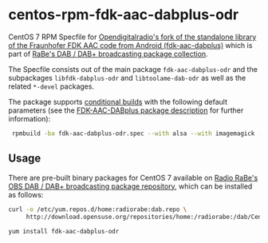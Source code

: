 # centos-rpm-fdk-aac-dabplus-odr
CentOS 7 RPM Specfile for [Opendigitalradio's fork of the standalone library of the Fraunhofer FDK AAC code from Android (fdk-aac-dabplus)](https://github.com/Opendigitalradio/fdk-aac-dabplus) which is part of [RaBe's DAB / DAB+ broadcasting package collection](https://build.opensuse.org/project/show/home:radiorabe:dab).

The Specfile consists out of the main package <code>fdk-aac-dabplus-odr</code> and the subpackages <code>libfdk-dabplus-odr</code> and <code>libtoolame-dab-odr</code> as well as the related <code>*-devel</code> packages.

The package supports [conditional builds](http://www.rpm.org/wiki/PackagerDocs/ConditionalBuilds) with the following default parameters (see the [FDK-AAC-DABplus package description](https://github.com/Opendigitalradio/fdk-aac-dabplus/blob/master/README.md) for further information):
```bash
 rpmbuild -ba fdk-aac-dabplus-odr.spec --with alsa --with imagemagick --without jack --without vlc
```

## Usage
There are pre-built binary packages for CentOS 7 available on [Radio RaBe's OBS DAB / DAB+ broadcasting package repository](https://build.opensuse.org/project/show/home:radiorabe:dab), which can be installed as follows:

```bash
curl -o /etc/yum.repos.d/home:radiorabe:dab.repo \
     http://download.opensuse.org/repositories/home:/radiorabe:/dab/CentOS_7/home:radiorabe:dab.repo
     
yum install fdk-aac-dabplus-odr
```

